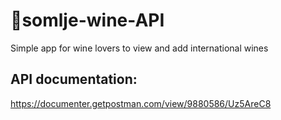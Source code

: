 # :wine_glass:somlje-wine-API
Simple app for wine lovers to view and add international wines
## API documentation: 
https://documenter.getpostman.com/view/9880586/Uz5AreC8
